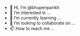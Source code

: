 - 👋 Hi, I’m @bhupenparikh
- 👀 I’m interested in ...
- 🌱 I’m currently learning ...
- 💞️ I’m looking to collaborate on ...
- 📫 How to reach me ...

<!---
bhupenparikh/bhupenparikh is a ✨ special ✨ repository because its `README.md` (this file) appears on your GitHub profile.
You can click the Preview link to take a look at your changes.
--->
